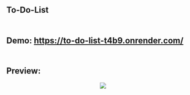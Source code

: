 ## To-Do-List </br></br>
## Demo: https://to-do-list-t4b9.onrender.com/ <br/><br/>
## Preview:
<div align="center"> 
  <img src="https://user-images.githubusercontent.com/86957735/169680642-3fdbc0b3-2ee3-42a8-b971-d2908500e7a6.png"/>
<div/>
